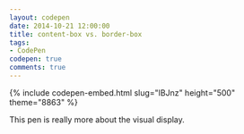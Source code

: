 ```yaml
---
layout: codepen
date: 2014-10-21 12:00:00
title: content-box vs. border-box
tags:
- CodePen
codepen: true
comments: true
---
```


{% include codepen-embed.html slug="lBJnz" height="500" theme="8863" %}

This pen is really more about the visual display.
